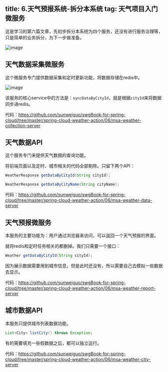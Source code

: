 title: 6.天气预报系统-拆分本系统
tag: 天气项目入门微服务
---

这是学习的第六篇文章，先初步拆分本系统为四个服务，还没有进行服务治理等，只是简单的业务拆分，为下一步做准备。

<!-- more -->

![image](http://bloghello.oursnail.cn/%E5%9B%9B%E4%B8%AA%E5%BE%AE%E6%9C%8D%E5%8A%A1.png)

## 天气数据采集微服务

这个微服务专门提供数据采集和定时更新功能，将数据存储在redis中。

![image](http://bloghello.oursnail.cn/msa-weather-collection-server.png)

该服务的核心service中的方法是：`syncDataByCityId`，就是根据`cityId`来将数据同步进redis。

代码：https://github.com/sunweiguo/swgBook-for-spring-cloud/tree/master/spring-cloud-weather-action/06/msa-weather-collection-server


## 天气数据API

这个服务专门来提供天气数据的查询功能。

将前端页面以及定时、城市相关的代码全部剔除。只留下两个API：

```java
WeatherResponse getDataByCityId(String cityId);

WeatherResponse getDataByCityName(String cityName);
```

代码：https://github.com/sunweiguo/swgBook-for-spring-cloud/tree/master/spring-cloud-weather-action/06/msa-weather-data-server

## 天气预报微服务

本服务的主要功能为：用户通过浏览器来访问，可以返回一个天气预报的界面。

就将redis和定时任务相关的都删掉。我们只需要一个接口：
```java
Weather getDataByCityId(String cityId);
```

因为展示数据需要用到城市信息，但是此时还没有，所以需要自己去模拟一些数据去显示。

代码：https://github.com/sunweiguo/swgBook-for-spring-cloud/tree/master/spring-cloud-weather-action/06/msa-weather-report-server


## 城市数据API

本服务只提供城市列表数据功能。

```java
List<City> listCity() throws Exception;
```

有的需要填充一些假数据之后，都可以独立运行。

代码：https://github.com/sunweiguo/swgBook-for-spring-cloud/tree/master/spring-cloud-weather-action/06/msa-weather-city-server